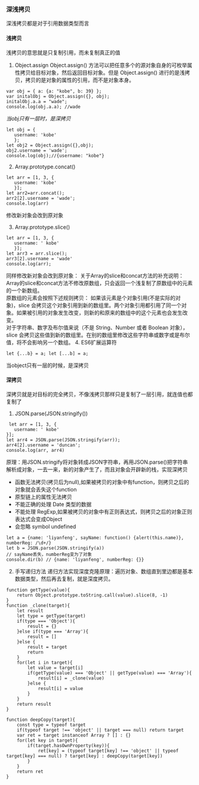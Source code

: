 ### 深浅拷贝
深浅拷贝都是对于引用数据类型而言
#### 浅拷贝
浅拷贝的意思就是只复制引用，而未复制真正的值
1. Object.assign
Object.assign() 方法可以把任意多个的源对象自身的可枚举属性拷贝给目标对象，然后返回目标对象。但是 Object.assign() 进行的是浅拷贝，拷贝的是对象的属性的引用，而不是对象本身。
```
var obj = { a: {a: "kobe", b: 39} };
var initalObj = Object.assign({}, obj);
initalObj.a.a = "wade";
console.log(obj.a.a); //wade
```
*当obj只有一层时，是深拷贝*
```
let obj = {
   username: 'kobe'
   };
let obj2 = Object.assign({},obj);
obj2.username = 'wade';
console.log(obj);//{username: "kobe"}
```

2. Array.prototype.concat()
```
let arr = [1, 3, {
   username: 'kobe'
   }];
let arr2=arr.concat();    
arr2[2].username = 'wade';
console.log(arr)
```
修改新对象会改到原对象

3. Array.prototype.slice()
```
let arr = [1, 3, {
   username: ' kobe'
   }];
let arr3 = arr.slice();
arr3[2].username = 'wade'
console.log(arr);
```
同样修改新对象会改到原对象：
关于Array的slice和concat方法的补充说明：  
Array的slice和concat方法不修改原数组，只会返回一个浅复制了原数组中的元素的一个新数组。  
原数组的元素会按照下述规则拷贝：
如果该元素是个对象引用(不是实际的对象)，slice 会拷贝这个对象引用到新的数组里。两个对象引用都引用了同一个对象。如果被引用的对象发生改变，则新的和原来的数组中的这个元素也会发生改变。  
对于字符串、数字及布尔值来说（不是 String、Number 或者 Boolean 对象），slice 会拷贝这些值到新的数组里。在别的数组里修改这些字符串或数字或是布尔值，将不会影响另一个数组。 
4. ES6扩展运算符
```
let {...b} = a; let [...b] = a; 
```
当object只有一层的时候，是深拷贝

#### 深拷贝
深拷贝就是对目标的完全拷贝，不像浅拷贝那样只是复制了一层引用，就连值也都复制了
1. JSON.parse(JSON.stringify())
```
 let arr = [1, 3, {
   username: ' kobe'
}];
let arr4 = JSON.parse(JSON.stringify(arr));
arr4[2].username = 'duncan'; 
console.log(arr, arr4)
```
原理：用JSON.stringify将对象转成JSON字符串，再用JSON.parse()把字符串解析成对象，一去一来，新的对象产生了，而且对象会开辟新的栈，实现深拷贝  

- 函数无法拷贝(拷贝后为null),如果被拷贝的对象中有function，则拷贝之后的对象就会丢失这个function
- 原型链上的属性无法拷贝  
- 不能正确的处理 Date 类型的数据  
- 不能处理 RegExp,如果被拷贝的对象中有正则表达式，则拷贝之后的对象正则表达式会变成Object
- 会忽略 symbol undefined  
```
let a = {name: 'liyanfeng', sayName: function() {alert(this.name)}, numberReg: /\d+/}
let b = JSON.parse(JSON.stringify(a))
// sayName丢失，numberReg变为了对象
console.dir(b) // {name: 'liyanfeng', numberReg: {}} 
```
2. 手写递归方法
递归方法实现深度克隆原理：遍历对象、数组直到里边都是基本数据类型，然后再去复制，就是深度拷贝。  
```
function getType(value){
    return Object.prototype.toString.call(value).slice(8, -1)
}
function _clone(target){
    let result
    let type = getType(target)
    if(type === 'Object'){
        result = {}
    }else if(type === 'Array'){
        result = []
    }else {
        result = target
        return
    }
    for(let i in target){
        let value = target[i]
        if(getType(value) === 'Object' || getType(value) === 'Array'){
            result[i] = _clone(value)
        }else {
            result[i] = value
        }
    }
    return result
}
```

```
function deepCopy(target){
    const type = typeof target
    if(typeof target !== 'object' || target === null) return target
    var ret = target instanceof Array ? [] : {}
    for(let key in target){
        if(target.hasOwnProperty(key)){
            ret[key] = (typeof target[key] !== 'object' || typeof target[key] === null) ? target[key] : deepCopy(target[key])
        }
    }
    return ret
}
```